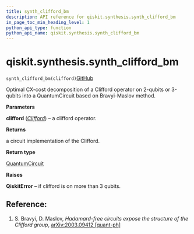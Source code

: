 ```yaml
---
title: synth_clifford_bm
description: API reference for qiskit.synthesis.synth_clifford_bm
in_page_toc_min_heading_level: 1
python_api_type: function
python_api_name: qiskit.synthesis.synth_clifford_bm
---
```


# qiskit.synthesis.synth\_clifford\_bm

<span id="qiskit.synthesis.synth_clifford_bm" />

`synth_clifford_bm(clifford)`[GitHub](https://github.com/qiskit/qiskit/tree/stable/0.41/qiskit/synthesis/clifford/clifford_decompose_bm.py "view source code")

Optimal CX-cost decomposition of a Clifford operator on 2-qubits or 3-qubits into a QuantumCircuit based on Bravyi-Maslov method.

**Parameters**

**clifford** ([*Clifford*](qiskit.quantum_info.Clifford "qiskit.quantum_info.Clifford")) – a clifford operator.

**Returns**

a circuit implementation of the Clifford.

**Return type**

[QuantumCircuit](qiskit.circuit.QuantumCircuit "qiskit.circuit.QuantumCircuit")

**Raises**

**QiskitError** – if clifford is on more than 3 qubits.

## Reference:

1.  S. Bravyi, D. Maslov, *Hadamard-free circuits expose the structure of the Clifford group*, [arXiv:2003.09412 \[quant-ph\]](https://arxiv.org/abs/2003.09412)

